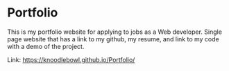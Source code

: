 # Portfolio
 This is my portfolio website for applying to jobs as a Web developer. Single page website that has a link to my github, my resume, and link to my code with a demo of the project. 
 
 Link: https://knoodlebowl.github.io/Portfolio/
